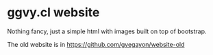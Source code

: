 # ggvy.cl website

Nothing fancy, just a simple html with images built on top of bootstrap.

The old website is in https://github.com/gvegayon/website-old
